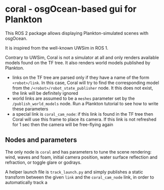 # coral - osgOcean-based gui for Plankton

This ROS 2 package allows displaying Plankton-simulated scenes with osgOcean.

It is inspired from the well-known UWSim in ROS 1.

Contrary to UWSim, Coral is not a simulator at all and only renders available models found on the TF tree. It also renders world models published by Plankton.

 - links on the TF tree are parsed only if they have a name of the form `<robot>/link`. In this case, Coral will try to find the corresponding model from the `/<robot>/robot_state_publisher` node. It this does not exist, the link will be definitely ignored
 - world links are assumed to be a `meshes` parameter set by the `/publish_world_models` node. Run a Plankton tutorial to see how to write these parameters
 - a special link is `coral_cam_node`: if this link is found in the TF tree then Coral will use this frame to place its camera. If this link is not refreshed for 1 sec then the camera will be free-flying again
 
## Nodes and parameters

The only node is `coral` and has parameters to tune the scene rendering: wind, waves and foam, initial camera position, water surface reflection and refraction, or toggle glare or godrays.

A helper launch file is `track_launch.py` and simply publishes a static transform between the given `link` and the `coral_cam_node` link, in order to automatically track a 
